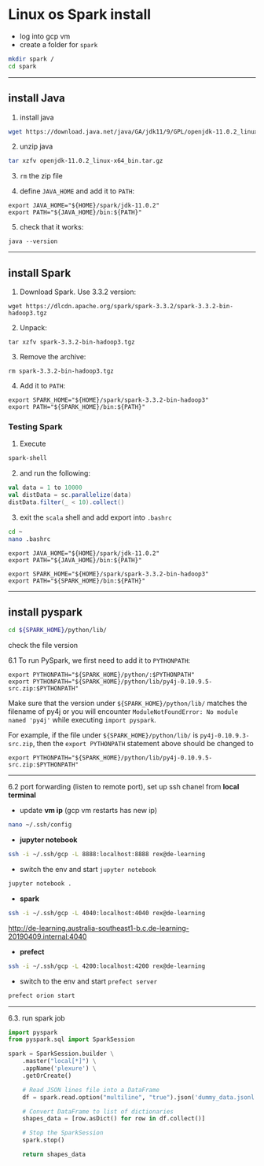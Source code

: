 # Linux os Spark install

- log into gcp vm
- create a folder for `spark` 
```bash
mkdir spark /
cd spark
```

---

## install Java

1. install java
```bash
wget https://download.java.net/java/GA/jdk11/9/GPL/openjdk-11.0.2_linux-x64_bin.tar.gz
```

2. unzip java
```bash
tar xzfv openjdk-11.0.2_linux-x64_bin.tar.gz
```

3. `rm` the zip file

4. define `JAVA_HOME` and add it to `PATH`:

```shell
export JAVA_HOME="${HOME}/spark/jdk-11.0.2"
export PATH="${JAVA_HOME}/bin:${PATH}"
```

5. check that it works:

```shell
java --version
```

---

## install Spark

1. Download Spark. Use 3.3.2 version:

```shell
wget https://dlcdn.apache.org/spark/spark-3.3.2/spark-3.3.2-bin-hadoop3.tgz

```

2. Unpack:

```shell
tar xzfv spark-3.3.2-bin-hadoop3.tgz
```

3. Remove the archive:

```shell
rm spark-3.3.2-bin-hadoop3.tgz
```

4. Add it to `PATH`:

```shell
export SPARK_HOME="${HOME}/spark/spark-3.3.2-bin-hadoop3"
export PATH="${SPARK_HOME}/bin:${PATH}"
```

### [](https://github.com/DataTalksClub/data-engineering-zoomcamp/blob/main/week_5_batch_processing/setup/linux.md#testing-spark)Testing Spark

1. Execute 
```bash
spark-shell
```

2. and run the following:

```scala
val data = 1 to 10000
val distData = sc.parallelize(data)
distData.filter(_ < 10).collect()
```

3. exit the `scala` shell and add export into `.bashrc`
```bash
cd ~
nano .bashrc
```

```nano
export JAVA_HOME="${HOME}/spark/jdk-11.0.2"
export PATH="${JAVA_HOME}/bin:${PATH}"

export SPARK_HOME="${HOME}/spark/spark-3.3.2-bin-hadoop3"
export PATH="${SPARK_HOME}/bin:${PATH}"
```

---
## install pyspark

```bash
cd ${SPARK_HOME}/python/lib/
```
check the file version


6.1 To run PySpark, we first need to add it to `PYTHONPATH`:

```shell
export PYTHONPATH="${SPARK_HOME}/python/:$PYTHONPATH"
export PYTHONPATH="${SPARK_HOME}/python/lib/py4j-0.10.9.5-src.zip:$PYTHONPATH"
```

Make sure that the version under `${SPARK_HOME}/python/lib/` matches the filename of py4j or you will encounter `ModuleNotFoundError: No module named 'py4j'` while executing `import pyspark`.

For example, if the file under `${SPARK_HOME}/python/lib/` is `py4j-0.10.9.3-src.zip`, then the `export PYTHONPATH` statement above should be changed to

```shell
export PYTHONPATH="${SPARK_HOME}/python/lib/py4j-0.10.9.5-src.zip:$PYTHONPATH"
```

---

6.2 port forwarding (listen to remote port), set up ssh chanel from **local terminal**

- update **vm ip** (gcp vm restarts has new ip)
```bash
nano ~/.ssh/config
```

- **jupyter notebook**
```bash
ssh -i ~/.ssh/gcp -L 8888:localhost:8888 rex@de-learning
```

- switch the env and start `jupyter notebook`
```bash
jupyter notebook .
```

- **spark**
```bash
ssh -i ~/.ssh/gcp -L 4040:localhost:4040 rex@de-learning
```

http://de-learning.australia-southeast1-b.c.de-learning-20190409.internal:4040


- **prefect**
```bash
ssh -i ~/.ssh/gcp -L 4200:localhost:4200 rex@de-learning
```

- switch to the env and start `prefect server`
```bash
prefect orion start
```

---

6.3. run spark job
```python
import pyspark
from pyspark.sql import SparkSession

spark = SparkSession.builder \
    .master("local[*]") \
    .appName('plexure') \
    .getOrCreate()

    # Read JSON lines file into a DataFrame
    df = spark.read.option("multiline", "true").json('dummy_data.jsonl')

    # Convert DataFrame to list of dictionaries
    shapes_data = [row.asDict() for row in df.collect()]

    # Stop the SparkSession
    spark.stop()

    return shapes_data
```



